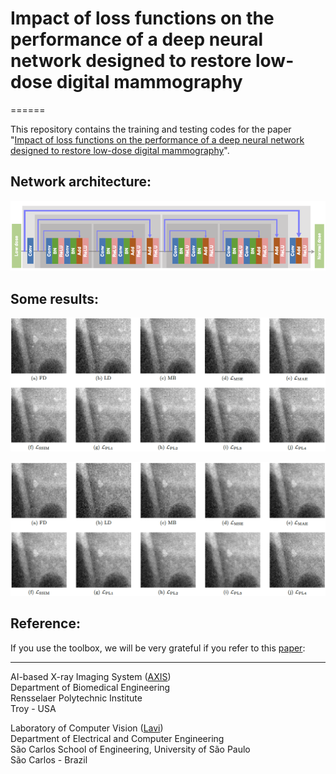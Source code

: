# Impact of loss functions on the performance of a deep neural network designed to restore low-dose digital mammography

======

This repository contains the training and testing codes for the paper "[Impact of loss functions on the performance of a deep neural network designed to restore low-dose digital mammography]()".

## Network architecture:

![](imgs/breast_dm_network.png)

## Some results:

![](imgs/75.png)

![](imgs/50.png)

## Reference:

If you use the toolbox, we will be very grateful if you refer to this [paper]():


---
AI-based X-ray Imaging System ([AXIS](https://wang-axis.github.io))  
Department of Biomedical Engineering  
Rensselaer Polytechnic Institute  
Troy - USA  

Laboratory of Computer Vision ([Lavi](http://iris.sel.eesc.usp.br/lavi/))  
Department of Electrical and Computer Engineering  
São Carlos School of Engineering, University of São Paulo  
São Carlos - Brazil
